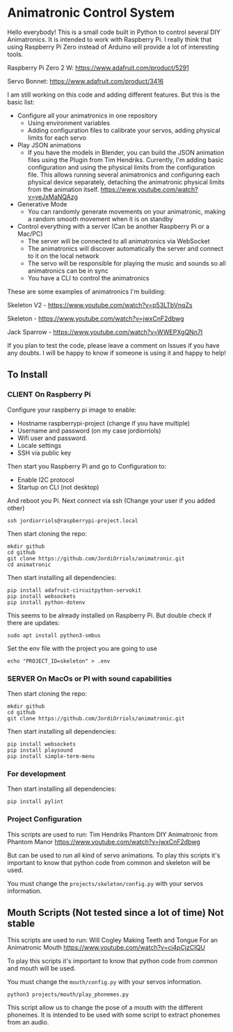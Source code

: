 # Animatronic Control System

Hello everybody!
This is a small code built in Python to control several DIY Animatronics. It is intended to work with Raspberry Pi.
I really think that using Raspberry Pi Zero instead of Arduino will provide a lot of interesting tools.

Raspberry Pi Zero 2 W: https://www.adafruit.com/product/5291

Servo Bonnet: https://www.adafruit.com/product/3416

I am still working on this code and adding different features. But this is the basic list:

- Configure all your animatronics in one repository
  - Using environment variables
  - Adding configuration files to calibrate your servos, adding physical limits for each servo
- Play JSON animations
  - If you have the models in Blender, you can build the JSON animation files using the Plugin from Tim Hendriks.
    Currently, I'm adding basic configuration and using the physical limits from the configuration file.
    This allows running several animatronics and configuring each physical device separately,
    detaching the animatronic physical limits from the animation itself.
    https://www.youtube.com/watch?v=yeJxMaNQAzg
- Generative Mode
  - You can randomly generate movements on your animatronic, making a random smooth movement when it is on standby
- Control everything with a server (Can be another Raspberry Pi or a Mac/PC)
  - The server will be connected to all animatronics via WebSocket
  - The animatronics will discover automatically the server and connect to it on the local network
  - The servo will be responsible for playing the music and sounds so all animatronics can be in sync
  - You have a CLI to control the animatronics

These are some examples of animatronics I'm building:

Skeleton V2 - https://www.youtube.com/watch?v=p53LTbVnqZs

Skeleton - https://www.youtube.com/watch?v=jwxCnF2dbwg

Jack Sparrow - https://www.youtube.com/watch?v=WWEPXgQNn7I

If you plan to test the code, please leave a comment on Issues if you have any doubts.
I will be happy to know if someone is using it and happy to help!

## To Install

### CLIENT On Raspberry Pi

Configure your raspberry pi image to enable:

- Hostname raspberrypi-project (change if you have multiple)
- Username and password (on my case jordiorriols)
- Wifi user and password.
- Locale settings
- SSH via public key

Then start you Raspberry Pi and go to Configuration to:

- Enable I2C protocol
- Startup on CLI (not desktop)

And reboot you Pi. Next connect via ssh (Change your user if you added other)

```
ssh jordiorriols@raspberrypi-project.local
```

Then start cloning the repo:

```
mkdir github
cd github
git clone https://github.com/JordiOrriols/animatronic.git
cd animatronic
```

Then start installing all dependencies:

```
pip install adafruit-circuitpython-servokit
pip install websockets
pip install python-dotenv
```

This seems to be already installed on Raspberry Pi. But double check if there are updates:

```
sudo apt install python3-smbus
```

Set the env file with the project you are going to use

```
echo "PROJECT_ID=skeleton" > .env
```

### SERVER On MacOs or PI with sound capabilities

Then start cloning the repo:

```
mkdir github
cd github
git clone https://github.com/JordiOrriols/animatronic.git
```

Then start installing all dependencies:

```
pip install websockets
pip install playsound
pip install simple-term-menu
```

### For development

Then start installing all dependencies:

```
pip install pylint
```

### Project Configuration

This scripts are used to run:
Tim Hendriks
Phantom DIY Animatronic from Phantom Manor
https://www.youtube.com/watch?v=jwxCnF2dbwg

But can be used to run all kind of servo animations.
To play this scripts it's important to know that python code from common and skeleton will be used.

You must change the `projects/skeleton/config.py` with your servos information.


## Mouth Scripts (Not tested since a lot of time) Not stable

This scripts are used to run:
Will Cogley
Making Teeth and Tongue For an Animatronic Mouth
https://www.youtube.com/watch?v=ci4pCjzCIQU

To play this scripts it's important to know that python code from common and mouth will be used.

You must change the `mouth/config.py` with your servos information.

`python3 projects/mouth/play_phonemes.py`

This script allow us to change the pose of a mouth with the different phonemes. It is intended to be used with some script to extract phonemes from an audio.
